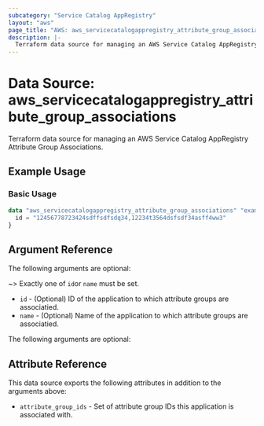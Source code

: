```yaml
---
subcategory: "Service Catalog AppRegistry"
layout: "aws"
page_title: "AWS: aws_servicecatalogappregistry_attribute_group_associations"
description: |-
  Terraform data source for managing an AWS Service Catalog AppRegistry Attribute Group Associations.
---
```


# Data Source: aws_servicecatalogappregistry_attribute_group_associations

Terraform data source for managing an AWS Service Catalog AppRegistry Attribute Group Associations.

## Example Usage

### Basic Usage

```terraform
data "aws_servicecatalogappregistry_attribute_group_associations" "example" {
  id = "12456778723424sdffsdfsdq34,12234t3564dsfsdf34asff4ww3"
}
```

## Argument Reference

The following arguments are optional:

~> Exactly one of `id`or `name` must be set.

* `id`   - (Optional) ID of the application to which attribute groups are associatied.
* `name` - (Optional) Name of the application to which attribute groups are associatied.

The following arguments are optional:

## Attribute Reference

This data source exports the following attributes in addition to the arguments above:

* `attribute_group_ids` - Set of attribute group IDs this application is associated with.
